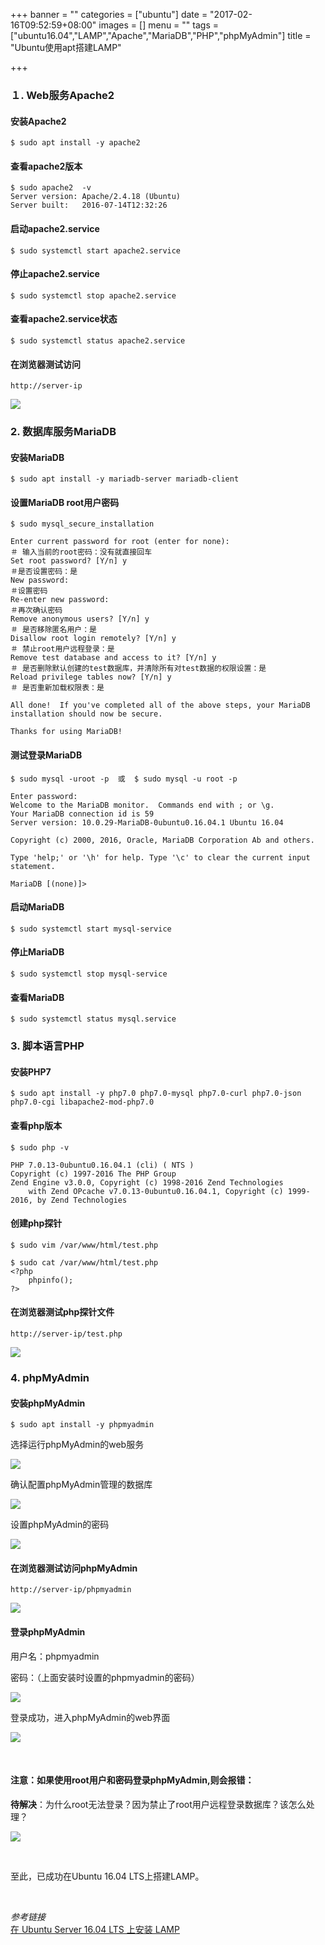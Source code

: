 +++
banner = ""
categories = ["ubuntu"]
date = "2017-02-16T09:52:59+08:00"
images = []
menu = ""
tags = ["ubuntu16.04","LAMP","Apache","MariaDB","PHP","phpMyAdmin"]
title = "Ubuntu使用apt搭建LAMP"

+++

###  １. Web服务Apache2

#### 安装Apache2

	$ sudo apt install -y apache2

#### 查看apache2版本

	$ sudo apache2  -v
	Server version: Apache/2.4.18 (Ubuntu)
	Server built:   2016-07-14T12:32:26

#### 启动apache2.service

	$ sudo systemctl start apache2.service

#### 停止apache2.service

	$ sudo systemctl stop apache2.service

#### 查看apache2.service状态

	$ sudo systemctl status apache2.service

#### 在浏览器测试访问

	http://server-ip

![](/images/170216_01_01_01.png)

###  2. 数据库服务MariaDB

#### 安装MariaDB

	$ sudo apt install -y mariadb-server mariadb-client

#### 设置MariaDB root用户密码

	$ sudo mysql_secure_installation

	Enter current password for root (enter for none):
	＃ 输入当前的root密码：没有就直接回车
	Set root password? [Y/n] y
	＃是否设置密码：是
	New password:
	＃设置密码
	Re-enter new password:
	＃再次确认密码
	Remove anonymous users? [Y/n] y
	＃ 是否移除匿名用户：是
	Disallow root login remotely? [Y/n] y
	＃ 禁止root用户远程登录：是
	Remove test database and access to it? [Y/n] y
	＃ 是否删除默认创建的test数据库，并清除所有对test数据的权限设置：是
	Reload privilege tables now? [Y/n] y
	＃ 是否重新加载权限表：是

	All done!  If you've completed all of the above steps, your MariaDB
	installation should now be secure.

	Thanks for using MariaDB!

#### 测试登录MariaDB

	$ sudo mysql -uroot -p  或  $ sudo mysql -u root -p

	Enter password:
	Welcome to the MariaDB monitor.  Commands end with ; or \g.
	Your MariaDB connection id is 59
	Server version: 10.0.29-MariaDB-0ubuntu0.16.04.1 Ubuntu 16.04

	Copyright (c) 2000, 2016, Oracle, MariaDB Corporation Ab and others.

	Type 'help;' or '\h' for help. Type '\c' to clear the current input statement.

	MariaDB [(none)]>

#### 启动MariaDB

	$ sudo systemctl start mysql-service

#### 停止MariaDB

	$ sudo systemctl stop mysql-service

#### 查看MariaDB

	$ sudo systemctl status mysql.service

### 3. 脚本语言PHP

#### 安装PHP7

	$ sudo apt install -y php7.0 php7.0-mysql php7.0-curl php7.0-json php7.0-cgi libapache2-mod-php7.0

#### 查看php版本

	$ sudo php -v

	PHP 7.0.13-0ubuntu0.16.04.1 (cli) ( NTS )
	Copyright (c) 1997-2016 The PHP Group
	Zend Engine v3.0.0, Copyright (c) 1998-2016 Zend Technologies
	    with Zend OPcache v7.0.13-0ubuntu0.16.04.1, Copyright (c) 1999-2016, by Zend Technologies

#### 创建php探针

	$ sudo vim /var/www/html/test.php

	$ sudo cat /var/www/html/test.php
	<?php
	    phpinfo();
	?>

#### 在浏览器测试php探针文件

	http://server-ip/test.php

![](/images/170216_01_03_01.png)

### 4. phpMyAdmin

#### 安装phpMyAdmin

	$ sudo apt install -y phpmyadmin

选择运行phpMyAdmin的web服务

![](/images/170216_01_04_01.png)

确认配置phpMyAdmin管理的数据库

![](/images/170216_01_04_02.png)

设置phpMyAdmin的密码

![](/images/170216_01_04_03.png)

#### 在浏览器测试访问phpMyAdmin

	http://server-ip/phpmyadmin

![](/images/170216_01_04_04.png)

#### 登录phpMyAdmin

用户名：phpmyadmin

密码：（上面安装时设置的phpmyadmin的密码）

![](/images/170216_01_04_05.png)

登录成功，进入phpMyAdmin的web界面

![](/images/170216_01_04_06.png)

<br />

#### 注意：如果使用root用户和密码登录phpMyAdmin,则会报错：

**待解决**：为什么root无法登录？因为禁止了root用户远程登录数据库？该怎么处理？

![](/images/170216_01_04_07.png)  

<br />

 至此，已成功在Ubuntu 16.04 LTS上搭建LAMP。

<br />

*参考链接*  
[在 Ubuntu Server 16.04 LTS 上安装 LAMP](https://linux.cn/article-7463-1.html)
